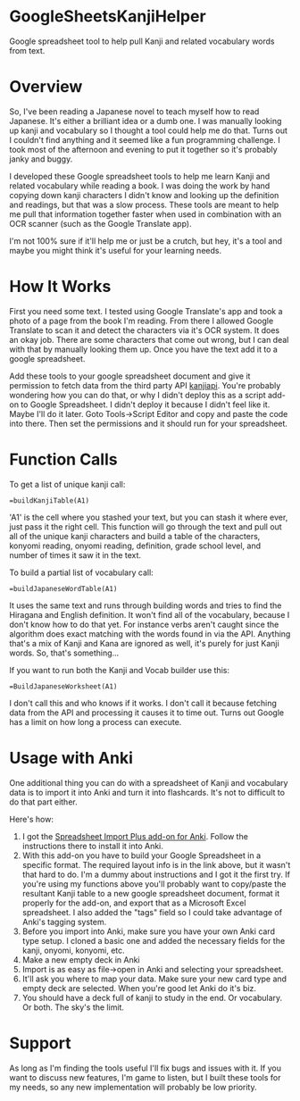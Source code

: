 # GoogleSheetsKanjiHelper
Google spreadsheet tool to help pull Kanji and related vocabulary words from text.

# Overview 

So, I've been reading a Japanese novel to teach myself how to read Japanese. It's either a brilliant idea or a dumb one. I was manually looking up kanji and vocabulary so I thought a tool could help me do that. Turns out I couldn't find anything and it seemed like a fun programming challenge. I took most of the afternoon and evening to put it together so it's probably janky and buggy.

I developed these Google spreadsheet tools to help me learn Kanji and related vocabulary while reading a book. I was doing the work by hand copying down kanji characters I didn't know and looking up the definition and readings, but that was a slow process. These tools are meant to help me pull that information together faster when used in combination with an OCR scanner (such as the Google Translate app).

I'm not 100% sure if it'll help me or just be a crutch, but hey, it's a tool and maybe you might think it's useful for your learning needs.

# How It Works

First you need some text. I tested using Google Translate's app and took a photo of a page from the book I'm reading. From there I allowed Google Translate to scan it and detect the characters via it's OCR system. It does an okay job. There are some characters that come out wrong, but I can deal with that by manually looking them up. Once you have the text add it to a google spreadsheet.

Add these tools to your google spreadsheet document and give it permission to fetch data from the third party API [kanjiapi](https://kanjiapi.dev/). You're probably wondering how you can do that, or why I didn't deploy this as a script add-on to Google Spreadsheet. I didn't deploy it because I didn't feel like it. Maybe I'll do it later. Goto Tools->Script Editor and copy and paste the code into there. Then set the permissions and it should run for your spreadsheet.

# Function Calls

To get a list of unique kanji call:

```=buildKanjiTable(A1)```

'A1' is the cell where you stashed your text, but you can stash it where ever, just pass it the right cell. This function will go through the text and pull out all of the unique kanji characters and build a table of the characters, konyomi reading, onyomi reading, definition, grade school level, and number of times it saw it in the text. 

To build a partial list of vocabulary call: 

```=buildJapaneseWordTable(A1)```

It uses the same text and runs through building words and tries to find the Hiragana and English definition. It won't find all of the vocabulary, because I don't know how to do that yet. For instance verbs aren't caught since the algorithm does exact matching with the words found in via the API. Anything that's a mix of Kanji and Kana are ignored as well, it's purely for just Kanji words. So, that's something... 


If you want to run both the Kanji and Vocab builder use this: 

```=BuildJapaneseWorksheet(A1) ```

I don't call this and who knows if it works. I don't call it because fetching data from the API and processing it causes it to time out. Turns out Google has a limit on how long a process can execute.

# Usage with Anki

One additional thing you can do with a spreadsheet of Kanji and vocabulary data is to import it into Anki and turn it into flashcards. It's not to difficult to do that part either.

Here's how: 

1. I got the [Spreadsheet Import Plus add-on for Anki](https://ankiweb.net/shared/info/716643677). Follow the instructions there to install it into Anki.
2. With this add-on you have to build your Google Spreadsheet in a specific format. The required layout info is in the link above, but it wasn't that hard to do. I'm a dummy about instructions and I got it the first try. If you're using my functions above you'll probably want to copy/paste the resultant Kanji table to a new google spreadsheet document, format it properly for the add-on, and export that as a Microsoft Excel spreadsheet. I also added the "tags" field so I could take advantage of Anki's tagging system.
3. Before you import into Anki, make sure you have your own Anki card type setup. I cloned a basic one and added the necessary fields for the kanji, onyomi, konyomi, etc. 
4. Make a new empty deck in Anki
5. Import is as easy as file->open in Anki and selecting your spreadsheet.
6. It'll ask you where to map your data. Make sure your new card type and empty deck are selected. When you're good let Anki do it's biz.
7. You should have a deck full of kanji to study in the end. Or vocabulary. Or both. The sky's the limit.

# Support

As long as I'm finding the tools useful I'll fix bugs and issues with it. If you want to discuss new features, I'm game to listen, but I built these tools for my needs, so any new implementation will probably be low priority.


